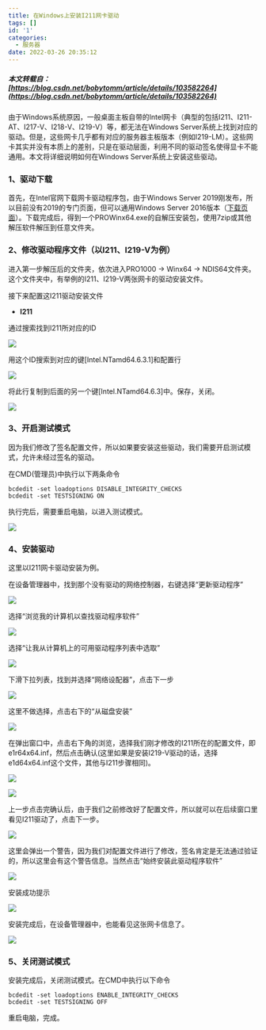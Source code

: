 ```yaml
---
title: 在Windows上安装I211网卡驱动
tags: []
id: '1'
categories:
  - 服务器
date: 2022-03-26 20:35:12
---
```


##### 本文转载自：[https://blog.csdn.net/bobytomm/article/details/103582264](https://blog.csdn.net/bobytomm/article/details/103582264)

由于Windows系统原因，一般桌面主板自带的Intel网卡（典型的包括I211、I211-AT、I217-V、I218-V、I219-V）等，都无法在Windows Server系统上找到对应的驱动。但是，这些网卡几乎都有对应的服务器主板版本（例如I219-LM）。这些网卡其实并没有本质上的差别，只是在驱动层面，利用不同的驱动签名使得显卡不能通用。本文将详细说明如何在Windows Server系统上安装这些驱动。

### 1、驱动下载

首先，在Intel官网下载网卡驱动程序包，由于Windows Server 2019刚发布，所以目前没有2019的专门页面，但可以通用Windows Server 2016版本（[下载页面](https://downloadcenter.intel.com/download/26092/Intel-Network-Adapter-Driver-for-Windows-Server-2016-)）。下载完成后，得到一个PROWinx64.exe的自解压安装包，使用7zip或其他解压软件解压到任意文件夹。

### 2、修改驱动程序文件（以I211、I219-V为例）

进入第一步解压后的文件夹，依次进入PRO1000 -> Winx64 -> NDIS64文件夹。这个文件夹中，有举例的I211、I219-V两张网卡的驱动安装文件。

接下来配置这I211驱动安装文件

*   **I211**

通过搜索找到I211所对应的ID

[//]: # (![]&#40;https://imgconvert.csdnimg.cn/aHR0cDovL2Nkbi56aXZlcnMuY29tL3dwLWNvbnRlbnQvdXBsb2Fkcy8yMDE4LzExLzUucG5n?x-oss-process=image/format,png&#41;)
![](/imgs/1/1.png)

用这个ID搜索到对应的键\[Intel.NTamd64.6.3.1\]和配置行

[//]: # (![]&#40;https://imgconvert.csdnimg.cn/aHR0cDovL2Nkbi56aXZlcnMuY29tL3dwLWNvbnRlbnQvdXBsb2Fkcy8yMDE4LzExLzYucG5n?x-oss-process=image/format,png&#41;)
![](/imgs/1/2.png)

将此行复制到后面的另一个键\[Intel.NTamd64.6.3\]中。保存，关闭。

[//]: # (![]&#40;https://imgconvert.csdnimg.cn/aHR0cDovL2Nkbi56aXZlcnMuY29tL3dwLWNvbnRlbnQvdXBsb2Fkcy8yMDE4LzExLzcucG5n?x-oss-process=image/format,png&#41;)
![](/imgs/1/3.png)

### 3、开启测试模式

因为我们修改了签名配置文件，所以如果要安装这些驱动，我们需要开启测试模式，允许未经过签名的驱动。

在CMD(管理员)中执行以下两条命令

```
bcdedit -set loadoptions DISABLE_INTEGRITY_CHECKS
bcdedit -set TESTSIGNING ON
```

执行完后，需要重启电脑，以进入测试模式。

[//]: # (![]&#40;https://imgconvert.csdnimg.cn/aHR0cDovL2Nkbi56aXZlcnMuY29tL3dwLWNvbnRlbnQvdXBsb2Fkcy8yMDE4LzExLzgucG5n?x-oss-process=image/format,png&#41;)
![](/imgs/1/4.png)

### 4、安装驱动

这里以I211网卡驱动安装为例。

在设备管理器中，找到那个没有驱动的网络控制器，右键选择“更新驱动程序”

[//]: # (![]&#40;https://imgconvert.csdnimg.cn/aHR0cDovL2Nkbi56aXZlcnMuY29tL3dwLWNvbnRlbnQvdXBsb2Fkcy8yMDE4LzExLzkucG5n?x-oss-process=image/format,png&#41;)
![](/imgs/1/5.png)

选择“浏览我的计算机以查找驱动程序软件”

[//]: # (![]&#40;https://imgconvert.csdnimg.cn/aHR0cDovL2Nkbi56aXZlcnMuY29tL3dwLWNvbnRlbnQvdXBsb2Fkcy8yMDE4LzExLzEwLnBuZw?x-oss-process=image/format,png&#41;)
![](/imgs/1/6.png)

选择“让我从计算机上的可用驱动程序列表中选取”

[//]: # (![]&#40;https://imgconvert.csdnimg.cn/aHR0cDovL2Nkbi56aXZlcnMuY29tL3dwLWNvbnRlbnQvdXBsb2Fkcy8yMDE4LzExLzExLnBuZw?x-oss-process=image/format,png&#41;)
![](/imgs/1/7.png)

下滑下拉列表，找到并选择“网络设配器”，点击下一步

[//]: # (![]&#40;https://imgconvert.csdnimg.cn/aHR0cDovL2Nkbi56aXZlcnMuY29tL3dwLWNvbnRlbnQvdXBsb2Fkcy8yMDE4LzExLzEyLnBuZw?x-oss-process=image/format,png&#41;)
![](/imgs/1/8.png)

这里不做选择，点击右下的“从磁盘安装”

[//]: # (![]&#40;https://imgconvert.csdnimg.cn/aHR0cDovL2Nkbi56aXZlcnMuY29tL3dwLWNvbnRlbnQvdXBsb2Fkcy8yMDE4LzExLzEzLnBuZw?x-oss-process=image/format,png&#41;)
![](/imgs/1/9.png)

在弹出窗口中，点击右下角的浏览，选择我们刚才修改的I211所在的配置文件，即e1r64x64.inf，然后点击确认(这里如果是安装I219-V驱动的话，选择e1d64x64.inf这个文件，其他与I211步骤相同)。

[//]: # (![]&#40;https://imgconvert.csdnimg.cn/aHR0cDovL2Nkbi56aXZlcnMuY29tL3dwLWNvbnRlbnQvdXBsb2Fkcy8yMDE4LzExLzE0LnBuZw?x-oss-process=image/format,png&#41;)
![](/imgs/1/10.png)

[//]: # (![]&#40;https://imgconvert.csdnimg.cn/aHR0cDovL2Nkbi56aXZlcnMuY29tL3dwLWNvbnRlbnQvdXBsb2Fkcy8yMDE4LzExLzE5LnBuZw?x-oss-process=image/format,png&#41;)
![](/imgs/1/11.png)

上一步点击完确认后，由于我们之前修改好了配置文件，所以就可以在后续窗口里看见I211驱动了，点击下一步。

[//]: # (![]&#40;https://imgconvert.csdnimg.cn/aHR0cDovL2Nkbi56aXZlcnMuY29tL3dwLWNvbnRlbnQvdXBsb2Fkcy8yMDE4LzExLzE1LnBuZw?x-oss-process=image/format,png&#41;)
![](/imgs/1/12.png)

这里会弹出一个警告，因为我们对配置文件进行了修改，签名肯定是无法通过验证的，所以这里会有这个警告信息。当然点击“始终安装此驱动程序软件”

[//]: # (![]&#40;https://imgconvert.csdnimg.cn/aHR0cDovL2Nkbi56aXZlcnMuY29tL3dwLWNvbnRlbnQvdXBsb2Fkcy8yMDE4LzExLzE2LnBuZw?x-oss-process=image/format,png&#41;)
![](/imgs/1/13.png)

安装成功提示

[//]: # (![]&#40;https://imgconvert.csdnimg.cn/aHR0cDovL2Nkbi56aXZlcnMuY29tL3dwLWNvbnRlbnQvdXBsb2Fkcy8yMDE4LzExLzE3LnBuZw?x-oss-process=image/format,png&#41;)
![](/imgs/1/14.png)

安装完成后，在设备管理器中，也能看见这张网卡信息了。

[//]: # (![]&#40;https://imgconvert.csdnimg.cn/aHR0cDovL2Nkbi56aXZlcnMuY29tL3dwLWNvbnRlbnQvdXBsb2Fkcy8yMDE4LzExLzE4LnBuZw?x-oss-process=image/format,png&#41;)
![](/imgs/1/15.png)

### 5、关闭测试模式

安装完成后，关闭测试模式。在CMD中执行以下命令

```
bcdedit -set loadoptions ENABLE_INTEGRITY_CHECKS
bcdedit -set TESTSIGNING OFF
```

重启电脑，完成。